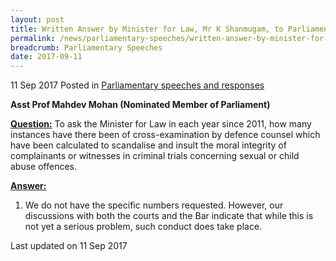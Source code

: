 ```yaml
---
layout: post
title: Written Answer by Minister for Law, Mr K Shanmugam, to Parliamentary Question on Defence Counsel Scandalising and Insulting Moral Integrity of Complainants or Witnesses During Cross-Examination in Criminal Trials for Sexual or Child Abuse Offences
permalink: /news/parliamentary-speeches/written-answer-by-minister-for-law-mr-k-shanmugam-to-parliament
breadcrumb: Parliamentary Speeches
date: 2017-09-11
---
```


11 Sep 2017 Posted in [Parliamentary speeches and responses](/news/parliamentary-speeches)

**Asst Prof Mahdev Mohan (Nominated Member of Parliament)**

**<u>Question:</u>**
To ask the Minister for Law in each year since 2011, how many instances have there been of cross-examination by defence counsel which have been calculated to scandalise and insult the moral integrity of complainants or witnesses in criminal trials concerning sexual or child abuse offences.  

**<u>Answer:</u>**
1. We do not have the specific numbers requested. However, our discussions with both the courts and the Bar indicate that while this is not yet a serious problem, such conduct does take place. 



<p class="right-side-updated">Last updated on 11 Sep 2017</p>

